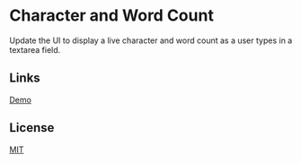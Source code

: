 # Character and Word Count

Update the UI to display a live character and word count as a user types in a textarea field.

## Links

[Demo](https://meterrill.github.io/vanilla-js-academy/09-character-and-word-count/)

## License
[MIT](https://choosealicense.com/licenses/mit/)